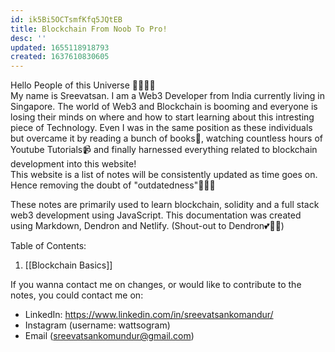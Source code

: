 ```yaml
---
id: ik5Bi5OCTsmfKfq5JQtEB
title: Blockchain From Noob To Pro!
desc: ''
updated: 1655118918793
created: 1637610830605
---
```


Hello People of this Universe 👋👋👋👋 
<br>
My name is Sreevatsan. I am a Web3 Developer from India currently living in Singapore. The world of Web3 and Blockchain is booming and everyone is losing their minds on where and how to start learning about this intresting piece of Technology. Even I was in the same position as these individuals but overcame it by reading a bunch of books📖, watching countless hours of Youtube Tutorials📹 and finally harnessed everything related to blockchain development into this website! 
<br>
This website is a list of notes will be consistently updated as time goes on. Hence removing the doubt of "outdatedness"🙂🙂🙂  

These notes are primarily used to learn blockchain, solidity and a full stack web3 development using JavaScript. This documentation was created using Markdown, Dendron and Netlify. (Shout-out to Dendron💕🌱🌱)

Table of Contents:

1. [[Blockchain Basics]]




If you wanna contact me on changes, or would like to contribute to the notes, you could contact me on:
- LinkedIn: https://www.linkedin.com/in/sreevatsankomandur/
- Instagram (username: wattsogram)
- Email (sreevatsankomundur@gmail.com) 